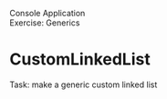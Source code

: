 Console Application<br>
Exercise: Generics
# CustomLinkedList

Task: make a generic custom linked list
